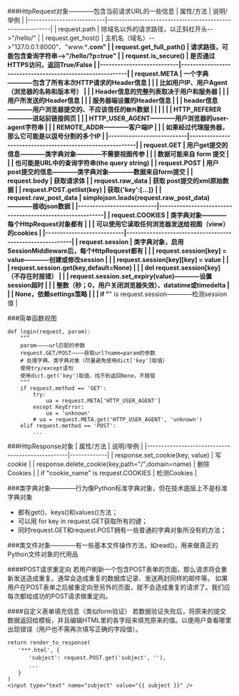 ###HttpRequest对象————包含当前请求URL的一些信息
|         属性/方法         |                        说明/举例                         |
|---------------------------|----------------------------------------------------------|
| request.path              | 除域名以外的请求路径，以正斜杠开头-->"/hello/"           |
| request.get_host()        | 主机名（域名）-->"127.0.0.1:8000"、"www.***.com"         |
| request.get_full_path()   | 请求路径，可能包含查询字符串-->"/hello/?p=true"          |
| request.is_secure()       | 是否通过HTTPS访问，返回True/False                        |
|---------------------------|----------------------------------------------------------|
| request.META              | 一个字典————包含了所有本次HTTP请求的Header信息           |
|                           | 比如用户IP、用户Agent（浏览器的名称和版本号）            |
|                           | Header信息的完整列表取决于用户和服务器                   |
|                           | 用户所发送的Header信息                                   |
|                           | 服务器端设置的Header信息                                 |
|                           | header信息————用户浏览器提交的、不应该信任的`额外`数据   |
|                           |                                                          |
|                           | HTTP_REFERER————进站前链接网页                           |
|                           | HTTP_USER_AGENT————用户浏览器的user-agent字符串          |
|                           | REMOTE_ADDR————客户端IP                                  |
|                           | 如果经过代理服务器，那么它可能是以逗号分割的多个IP       |
|---------------------------|----------------------------------------------------------|
| request.GET               | 用户get提交的信息————类字典对象————不需要视图传参        |
|                           | 数据可能来自 form 提交                                   |
|                           | 也可能是URL中的查询字符串(the query string)              |
| request.POST              | 用户post提交的信息————类字典对象————数据来自form提交     |
| request.body              | 获取请求体                                               |
| request.raw_data          | 获取 post提交的xml原始数据                               |
| request.POST.getlist(key) | 获取{'key':[...]}                                        |
| request.raw_post_data     | simplejson.loads(request.raw_post_data)————接收json数据  |
|---------------------------|----------------------------------------------------------|
| request.COOKIES           | 类字典对象————每个HttpRequest对象都有                    |
|                           | 可以使用它读取任何浏览器发送给视图（view）的cookies      |
|---------------------------|----------------------------------------------------------|
| request.session           | 类字典对象，启用SessionMiddleware后，每个HttpRequest都有 |
|                           | request.session[key] = value————创建或修改session        |
|                           | request.session[key][key] = value                        |
|                           | request.session.get(key,default=None)                    |
|                           | del request.session[key]（不存在时报错）                 |
|                           | request.session.set_expiry(value)————设置session超时     |
|                           | 整数（秒；0，用户关闭浏览器失效）、datatime或timedelta   |
|                           | None，依赖settings策略                                   |
|                           | if "**" is request.session————检测session值              |

###简单函数视图
```
def login(request, param):
    """
    param————url匹配的参数
    request.GET/POST————获取url?name=param的参数
    # 处理字典、类字典对象（尽量避免使用dict['key']取值）
    使用try/except语句
    使用dict.get('key')取值，找不到返回None，不报错
    """
    if request.method == 'GET':
        try:
            ua = request.META['HTTP_USER_AGENT']
        except KeyError:
            ua = 'unknown'
        # ua = request.META.get('HTTP_USER_AGENT', 'unknown')
    elif request.method == 'POST':
        ...
```

###HttpResponse对象
|                    属性/方法                     |  说明/举例  |
|--------------------------------------------------|-------------|
| response.set_cookie(key, value)                  | 写cookie    |
| response.delete_cookie(key,path="/",domain=name) | 删除Cookies |
| if "cookie_name" is request.COOKIES              | 检测Cookies |

###类字典对象————行为像Python标准字典对象，但在技术底层上不是标准字典对象
- 都有get()、keys()和values()方法；
- 可以用 for key in request.GET获取所有的键；
- 同时request.GET和request.POST拥有一些普通的字典对象所没有的方法；

###类文件对象————有一些基本文件操作方法，如read()，用来做真正的Python文件对象的代用品

####POST请求重定向
若用户刷新一个包含POST表单的页面，那么请求将会重新发送造成重复。通常会造成重复的数据库记录、发送两封同样的邮件等。
如果用户在POST表单之后被重定向至另外的页面，就不会造成重复的请求了。我们应每次都给成功的POST请求做重定向。

####自定义表单填充信息（类似form验证）
若数据验证失败后，将原来的提交数据返回给模板，并且编辑HTML里的各字段来填充原来的值。以便用户查看哪里出现错误（用户也不需再次填写正确的字段值）。
```
return render_to_response(
　　'***.html', {
　　　　'subject': request.POST.get('subject', ''),
　　　　...
　　}
)
<input type="text" name="subject" value="{{ subject }}" />
```